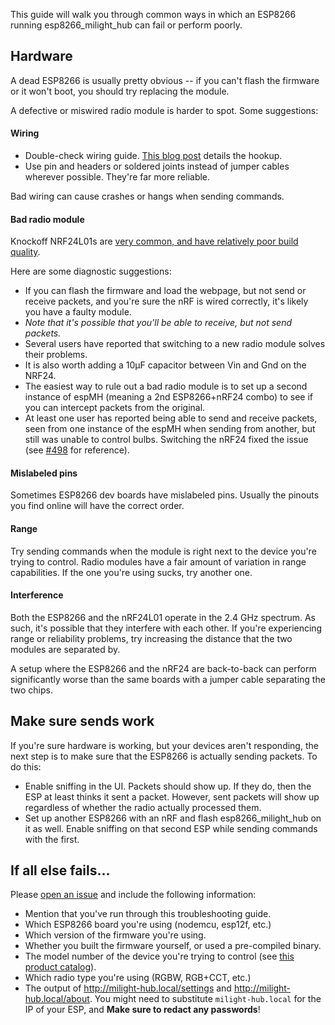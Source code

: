 This guide will walk you through common ways in which an ESP8266 running esp8266_milight_hub can fail or perform poorly.

## Hardware

A dead ESP8266 is usually pretty obvious -- if you can't flash the firmware or it won't boot, you should try replacing the module.

A defective or miswired radio module is harder to spot.  Some suggestions:

#### Wiring

* Double-check wiring guide.  [This blog post](http://blog.christophermullins.com/2017/02/11/milight-wifi-gateway-emulator-on-an-esp8266/) details the hookup.
* Use pin and headers or soldered joints instead of jumper cables wherever possible.  They're far more reliable.

Bad wiring can cause crashes or hangs when sending commands.

#### Bad radio module

Knockoff NRF24L01s are [very common, and have relatively poor build quality](https://forum.mysensors.org/topic/1153/we-are-mostly-using-fake-nrf24l01-s-but-worse-fakes-are-emerging).

Here are some diagnostic suggestions:

* If you can flash the firmware and load the webpage, but not send or receive packets, and you're sure the nRF is wired correctly, it's likely you have a faulty module.  
* _Note that it's possible that you'll be able to receive, but not send packets._
* Several users have reported that switching to a new radio module solves their problems.
* It is also worth adding a 10µF capacitor between Vin and Gnd on the NRF24.
* The easiest way to rule out a bad radio module is to set up a second instance of espMH (meaning a 2nd ESP8266+nRF24 combo) to see if you can intercept packets from the original.
* At least one user has reported being able to send and receive packets, seen from one instance of the espMH when sending from another, but still was unable to control bulbs.  Switching the nRF24 fixed the issue (see [#498](https://github.com/sidoh/esp8266_milight_hub/issues/498) for reference).

#### Mislabeled pins

Sometimes ESP8266 dev boards have mislabeled pins.  Usually the pinouts you find online will have the correct order.

#### Range

Try sending commands when the module is right next to the device you're trying to control.  Radio modules have a fair amount of variation in range capabilities.  If the one you're using sucks, try another one.

#### Interference

Both the ESP8266 and the nRF24L01 operate in the 2.4 GHz spectrum.  As such, it's possible that they interfere with each other.  If you're experiencing range or reliability problems, try increasing the distance that the two modules are separated by.

A setup where the ESP8266 and the nRF24 are back-to-back can perform significantly worse than the same boards with a jumper cable separating the two chips.

## Make sure sends work

If you're sure hardware is working, but your devices aren't responding, the next step is to make sure that the ESP8266 is actually sending packets.  To do this:

* Enable sniffing in the UI.  Packets should show up.  If they do, then the ESP at least thinks it sent a packet.  However, sent packets will show up regardless of whether the radio actually processed them.
* Set up another ESP8266 with an nRF and flash esp8266_milight_hub on it as well.  Enable sniffing on that second ESP while sending commands with the first.

## If all else fails...

Please [open an issue](https://github.com/sidoh/esp8266_milight_hub/issues/new?assignees=&labels=setup-quesetion&template=problem-with-new-setup-or-device-compatibility.md&title=) and include the following information:

* Mention that you've run through this troubleshooting guide.
* Which ESP8266 board you're using (nodemcu, esp12f, etc.)
* Which version of the firmware you're using.
* Whether you built the firmware yourself, or used a pre-compiled binary.
* The model number of the device you're trying to control (see [this product catalog](https://github.com/sidoh/esp8266_milight_hub/files/1379131/MiLight-ProductCatalog-2017.pdf)).
* Which radio type you're using (RGBW, RGB+CCT, etc.)
* The output of http://milight-hub.local/settings and http://milight-hub.local/about. You might need to substitute `milight-hub.local` for the IP of your ESP, and **Make sure to redact any passwords**!
